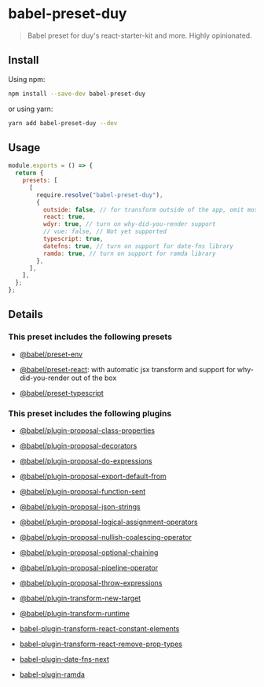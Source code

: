 # babel-preset-duy

> Babel preset for duy's react-starter-kit and more. Highly opinionated.

## Install

Using npm:

```sh
npm install --save-dev babel-preset-duy
```

or using yarn:

```sh
yarn add babel-preset-duy --dev
```

## Usage

```js
module.exports = () => {
  return {
    presets: [
      [
        require.resolve("babel-preset-duy"),
        {
          outside: false, // for transform outside of the app, omit most of plugins, optimization
          react: true,
          wdyr: true, // turn on why-did-you-render support
          // vue: false, // Not yet supported
          typescript: true,
          datefns: true, // turn on support for date-fns library
          ramda: true, // turn on support for ramda library
        },
      ],
    ],
  };
};
```

## Details

### This preset includes the following presets

- [@babel/preset-env](https://babeljs.io/docs/en/babel-preset-env)

- [@babel/preset-react](https://babeljs.io/docs/en/babel-preset-react): with automatic jsx transform and support for why-did-you-render out of the box

- [@babel/preset-typescript](https://babeljs.io/docs/en/babel-preset-typescript)

### This preset includes the following plugins

- [@babel/plugin-proposal-class-properties](https://babeljs.io/docs/en/babel-plugin-proposal-class-properties)

- [@babel/plugin-proposal-decorators](https://babeljs.io/docs/en/babel-plugin-proposal-decorators)

- [@babel/plugin-proposal-do-expressions](https://babeljs.io/docs/en/babel-plugin-proposal-do-expressions)

- [@babel/plugin-proposal-export-default-from](https://babeljs.io/docs/en/babel-plugin-proposal-export-default-from)

- [@babel/plugin-proposal-function-sent](https://babeljs.io/docs/en/babel-plugin-proposal-function-sent)

- [@babel/plugin-proposal-json-strings](https://babeljs.io/docs/en/babel-plugin-proposal-json-strings)

- [@babel/plugin-proposal-logical-assignment-operators](https://babeljs.io/docs/en/babel-plugin-proposal-logical-assignment-operators)

- [@babel/plugin-proposal-nullish-coalescing-operator](https://babeljs.io/docs/en/babel-plugin-proposal-nullish-coalescing-operator)

- [@babel/plugin-proposal-optional-chaining](https://babeljs.io/docs/en/babel-plugin-proposal-optional-chaining)

- [@babel/plugin-proposal-pipeline-operator](https://babeljs.io/docs/en/babel-plugin-proposal-pipeline-operator)

- [@babel/plugin-proposal-throw-expressions](https://babeljs.io/docs/en/babel-plugin-proposal-throw-expressions)

- [@babel/plugin-transform-new-target](https://babeljs.io/docs/en/babel-plugin-transform-new-target)

- [@babel/plugin-transform-runtime](https://babeljs.io/docs/en/babel-transform-runtime)

- [babel-plugin-transform-react-constant-elements](https://babeljs.io/docs/en/babel-plugin-transform-react-constant-elements)

- [babel-plugin-transform-react-remove-prop-types](https://www.npmjs.com/package/babel-plugin-transform-react-remove-prop-types)

- [babel-plugin-date-fns-next](https://www.npmjs.com/package/babel-plugin-date-fns-next)

- [babel-plugin-ramda](https://www.npmjs.com/package/babel-plugin-ramda)

